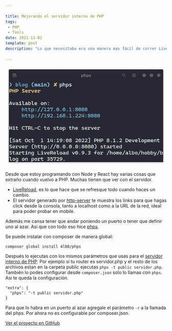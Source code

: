 ```yaml
---

title: Mejorando el servidor interno de PHP 
tags:
 - PHP
 - Tools
date: 2021-11-02
template: post
description: "Lo que necesitaba era una manera mas fácil de correr LiveReload, varios servidores al mismo tiempo y tener a mano la url del servidor asi que aca esta: phps, el reemplazo a php -S."

---
```


<img src="phps.png" alt="Como se ve cuando se ejecuta el script phps" width="800" height="310" />

Desde que estoy programando con Node y React hay varias cosas que extraño cuando vuelvo a PHP. Muchas tienen que ver con el servidor.

* [LiveReload](https://github.com/livereload/), es lo que hace que se refresque todo cuando haces un cambio.
* El servidor generado por [http-server](https://www.npmjs.com/package/http-server) te muestra los links para que hagas click desde la consola, tanto a localhost como a la URL de la red, ideal para poder probar en mobile.

Además me cansa tener que andar poniendo un puerto o tener que definir uno al azar. Asi que con todo eso hice [phps](https://github.com/4lb0/phps).

Se puede instalar con composer de manera global:

    composer global install 4lb0/phps

Después lo ejecutas con los mismos parámetros que usas para el [servidor interno de PHP](https://www.php.net/manual/es/features.commandline.webserver.php). Por ejemplo si tu router es servidor.php y el resto de los archivos estan en la carpeta public ejecutas `phps -t public servidor.php`. También lo podes configurar desde `composer.json` solo lo llamas con `phps`. Asi te queda la configuración.

    "extra": {
      "phps": "-t public servidor.php"
    }

Para que lo habra en un puerto al azar agregale el parámetro `-r` a la llamada del phps. Por ahora no es configurable por composer.json.


[Ver el proyecto en GitHub](https://github.com/4lb0/phps)
